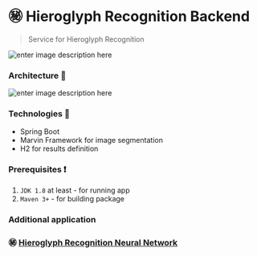 # :secret: Hieroglyph Recognition Backend
> Service for Hieroglyph Recognition
> 
![enter image description here](https://lh3.googleusercontent.com/X54oGLdnlCTwnjVfo9KY5h0pd-7zRSRsB00qD9shvGRr6DCYHxQz72COxGgOPOP_XukEvRGKGA0)

### Architecture :microscope:
![enter image description here](https://lh3.googleusercontent.com/lVotM1mxkyqdbMZtGdEa-3P9HtuSOV8FrhbVG1cq6ax-6SvM0r_jxE7qNq-HeOAX9RjKxM52o3I)

### Technologies :hammer:

 - Spring Boot
 - Marvin Framework for image segmentation
 - H2 for results definition

### Prerequisites :heavy_exclamation_mark:

 1. `JDK 1.8` at least - for running app
 2. `Maven 3+`            - for building package


### Additional application
###  :secret:  [Hieroglyph Recognition Neural Network](https://github.com/ElinaValieva/hieroglyph-recognition-neural-network) 
